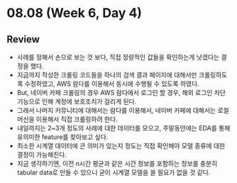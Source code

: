 # 08.08 (Week 6, Day 4)
## Review
- 사례를 정해서 손으로 보는 것 보다, 직접 정량적인 값들을 확인하는게 낫겠다는 결정을 했다.
- 지금까지 작성한 크롤링 코드들을 하나의 검색 결과 페이지에 대해서만 크롤링하도록 수정하였고, AWS 람다를 이용해서 동시에 수행될 수 있도록 하였다.
- But, 네이버 카페 크롤링의 경우 AWS 람다에서 로그인 할 경우, 해외 로그인 차단 기능으로 인해 계정에 보호조치가 걸리게 된다.
- 그래서 나머지 커뮤니티에 대해서는 람다를 이용해서, 네이버 카페에 대해서는 로컬 머신을 이용해서 직접 크롤링하려 한다.
- 내일까지는 2~3개 정도의 사례에 대한 데이터를 모으고, 주말동안에는 EDA를 통해 유의미한 feature를 찾아보고 싶다.
- 최소한 시계열 데이터에 큰 의미가 있는지 정도는 직접 확인해야 모델 종류에 대한 결정이 가능해진다. 
- 지금 생각하기엔, 이전 n시간 평균과 같은 시간 정보를 포함하는 정보를 충분히 tabular data로 만들 수 있으니 굳이 시계열 모델을 쓸 필요가 없을 것 같다.